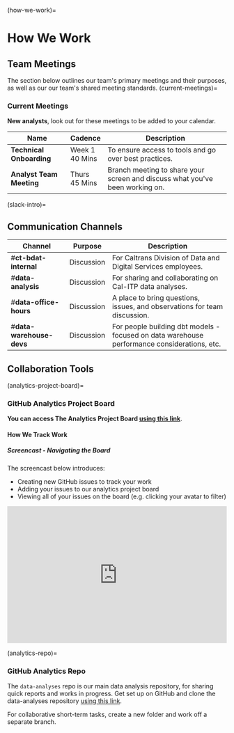 (how-we-work)=

# How We Work

## Team Meetings

The section below outlines our team's primary meetings and their purposes, as well as our our team's shared meeting standards.
(current-meetings)=

### Current Meetings

**New analysts**, look out for these meetings to be added to your calendar.

| Name                     | Cadence              | Description                                                                  |
| ------------------------ | -------------------- | ---------------------------------------------------------------------------- |
| **Technical Onboarding** | Week 1 <br/> 40 Mins | To ensure access to tools and go over best practices.                        |
| **Analyst Team Meeting** | Thurs <br/> 45 Mins  | Branch meeting to share your screen and discuss what you've been working on. |

(slack-intro)=

## Communication Channels

| Channel                  | Purpose    | Description                                                                                 |
| ------------------------ | ---------- | ------------------------------------------------------------------------------------------- |
| #**ct-bdat-internal**    | Discussion | For Caltrans Division of Data and Digital Services employees.                               |
| #**data-analysis**       | Discussion | For sharing and collaborating on Cal-ITP data analyses.                                     |
| #**data-office-hours**   | Discussion | A place to bring questions, issues, and observations for team discussion.                   |
| #**data-warehouse-devs** | Discussion | For people building dbt models - focused on data warehouse performance considerations, etc. |

## Collaboration Tools

(analytics-project-board)=

### GitHub Analytics Project Board

**You can access The Analytics Project Board [using this link](https://github.com/cal-itp/data-analyses/projects/1)**.

#### How We Track Work

##### Screencast - Navigating the Board

The screencast below introduces:

- Creating new GitHub issues to track your work
- Adding your issues to our analytics project board
- Viewing all of your issues on the board (e.g. clicking your avatar to filter)

<div style="position: relative; padding-bottom: 62.5%; height: 0;"><iframe src="https://www.loom.com/embed/a7332ee2e1c040edbf2d11da70b4c3ea" frameborder="0" webkitallowfullscreen mozallowfullscreen allowfullscreen style="position: absolute; top: 0; left: 0; width: 100%; height: 100%;"></iframe></div>

(analytics-repo)=

### GitHub Analytics Repo

The `data-analyses` repo is our main data analysis repository, for sharing quick reports and works in progress. Get set up on GitHub and clone the data-analyses repository [using this link](committing-from-jupyterhub).

For collaborative short-term tasks, create a new folder and work off a separate branch.
